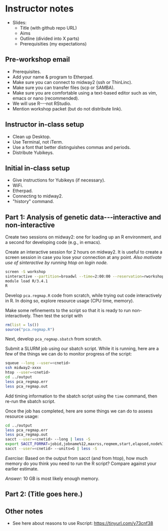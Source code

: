 # Instructor notes

* Slides:
    - Title (with github repo URL)
    - Aims
	- Outline (divided into X parts)
	- Prerequisities (my expectations)

## Pre-workshop email

+ Prerequisites.
+ Add your name & program to Etherpad.
+ Make sure you can connect to midway2 (ssh or ThinLinc).
+ Make sure you can transfer files (scp or SAMBA).
+ Make sure you are comfortable using a text-based editor such as vim,
  emacs or nano (recommended).
+ We will use R---not RStudio.
+ Mention workshop packet (but do not distribute link).

## Instructor in-class setup

+ Clean up Desktop.
+ Use Terminal, not iTerm.
+ Use a font that better distinguishes commas and periods.
+ Distribute Yubikeys.

## Initial in-class setup

+ Give instructions for Yubikeys (if necessary).
+ WiFi.
+ Etherpad.
+ Connecting to midway2.
+ "history" command.

## Part 1: Analysis of genetic data---interactive and non-interactive

Create two sessions on midway2: one for loading up an R environment,
and a second for developing code (e.g., in emacs).

Create an interactive session for 2 hours on midway2. It is useful to
create a screen session in case you lose your connection at any
point. *Also motivate use of sinteractive by running htop on login
node.*

```bash
screen -S workshop
sinteractive --partition=broadwl --time=2:00:00 --reservation=rworkshop
module load R/3.4.1
R
```

Develop `pca.regmap.R` code from scratch, while trying out code
interactively in R. In doing so, explore resource usage (CPU time,
memory).

Make some refinements to the script so that it is ready to run
non-interactively. Then test the script with

```R
rm(list = ls())
source("pca.regmap.R")
```

Next, develop `pca_regmap.sbatch` from scratch.

Submit a SLURM job using our sbatch script. While it is running, here
are a few of the things we can do to monitor progress of the script:

```bash
squeue --long --user=<cnetid>
ssh midway2-xxxx
htop --user=<cnetid>
cd ../output
less pca_regmap.err
less pca_regmap.out
```

Add timing information to the sbatch script using the `time` command,
then re-run the sbatch script.

Once the job has completed, here are some things we can do to assess
resource usage:

```bash
cd ../output
less pca_regmap.err
less pca_regmap.out
sacct --user=<cnetid> --long | less -S
export SACCT_FORMAT=jobid,jobname%12,maxrss,reqmem,start,elapsed,node%12
sacct --user=<cnetid> --units=G | less -S
```

*Exercise:* Based on the output from sacct (and from htop), how much
memory do you think you need to run the R script? Compare against your
earlier estimate.

*Answer:* 10 GB is most likely enough memory.

## Part 2: (Title goes here.)

## Other notes

+ See here about reasons to use Rscript:
  https://tinyurl.com/y73cnf38

